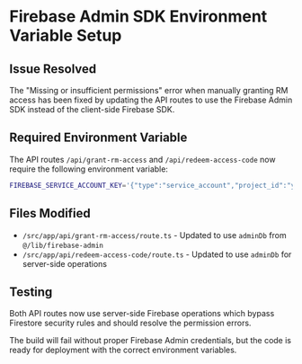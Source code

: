 # Firebase Admin SDK Environment Variable Setup

## Issue Resolved

The "Missing or insufficient permissions" error when manually granting RM access has been fixed by updating the API routes to use the Firebase Admin SDK instead of the client-side Firebase SDK.

## Required Environment Variable

The API routes `/api/grant-rm-access` and `/api/redeem-access-code` now require the following environment variable:

```bash
FIREBASE_SERVICE_ACCOUNT_KEY='{"type":"service_account","project_id":"your-project-id",...}'
```

## Files Modified

- `/src/app/api/grant-rm-access/route.ts` - Updated to use `adminDb` from `@/lib/firebase-admin`
- `/src/app/api/redeem-access-code/route.ts` - Updated to use `adminDb` for server-side operations

## Testing

Both API routes now use server-side Firebase operations which bypass Firestore security rules and should resolve the permission errors.

The build will fail without proper Firebase Admin credentials, but the code is ready for deployment with the correct environment variables.
